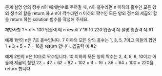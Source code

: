 문제 설명
양의 정수 n이 매개변수로 주어질 때, n이 홀수라면 n 이하의 홀수인 모든 양의 정수의 합을 return 하고 n이 짝수라면 n 이하의 짝수인 모든 양의 정수의 제곱의 합을 return 하는 solution 함수를 작성해 주세요.

제한사항
1 ≤ n ≤ 100
입출력 예
n	result
7	16
10	220
입출력 예 설명
입출력 예 #1

예제 1번의 n은 7로 홀수입니다. 7 이하의 모든 양의 홀수는 1, 3, 5, 7이고 이들의 합인 1 + 3 + 5 + 7 = 16을 return 합니다.
입출력 예 #2

예제 2번의 n은 10으로 짝수입니다. 10 이하의 모든 양의 짝수는 2, 4, 6, 8, 10이고 이들의 제곱의 합인 22 + 42 + 62 + 82 + 102 = 4 + 16 + 36 + 64 + 100 = 220을 return 합니다.